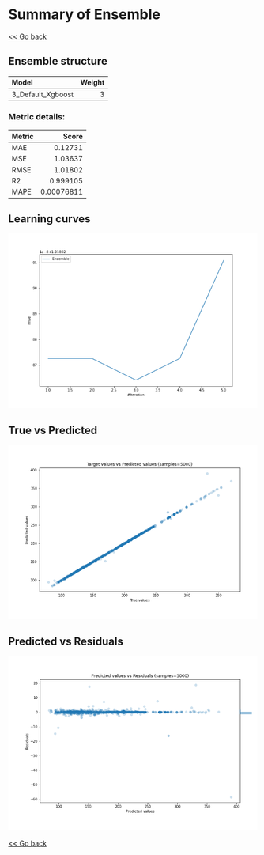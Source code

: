 # Summary of Ensemble

[<< Go back](../README.md)


## Ensemble structure
| Model             |   Weight |
|:------------------|---------:|
| 3_Default_Xgboost |        3 |

### Metric details:
| Metric   |      Score |
|:---------|-----------:|
| MAE      | 0.12731    |
| MSE      | 1.03637    |
| RMSE     | 1.01802    |
| R2       | 0.999105   |
| MAPE     | 0.00076811 |



## Learning curves
![Learning curves](learning_curves.png)
## True vs Predicted

![True vs Predicted](true_vs_predicted.png)


## Predicted vs Residuals

![Predicted vs Residuals](predicted_vs_residuals.png)



[<< Go back](../README.md)
